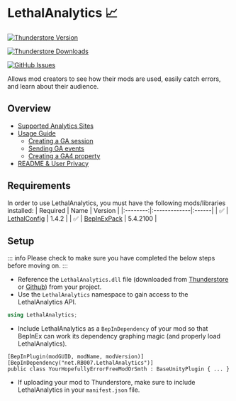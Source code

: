 ﻿---
prev: false
next: true
description: How modders can use LethalAnalytics to see how their mods are used, easily catch errors, and learn about their audience.
---

# LethalAnalytics 📈

[![Thunderstore Version](https://img.shields.io/thunderstore/v/RB007/LethalAnalytics?style=for-the-badge&logo=thunderstore&logoColor=white)](https://thunderstore.io/c/lethal-company/p/RB007/LethalAnalytics/)

[![Thunderstore Downloads](https://img.shields.io/thunderstore/dt/RB007/LethalAnalytics?style=for-the-badge&logo=thunderstore&logoColor=white)](https://thunderstore.io/c/lethal-company/p/RB007/LethalAnalytics/)

[![GitHub Issues](https://img.shields.io/github/issues/RoosterBooster007/LethalAnalytics?style=for-the-badge&logo=github&logoColor=white)](https://github.com/RoosterBooster007/LethalAnalytics/)

Allows mod creators to see how their mods are used, easily catch errors, and learn about their audience.

## Overview
- [Supported Analytics Sites](/dev/apis/lethalanalytics/supported-analytics-sites/)
- [Usage Guide](/dev/apis/lethalanalytics/usage-guide/)
	- [Creating a GA session](/dev/apis/lethalanalytics/usage-guide/creating-a-ga-session/)
	- [Sending GA events](/dev/apis/lethalanalytics/usage-guide/sending-ga-events/)
	- [Creating a GA4 property](/dev/apis/lethalanalytics/usage-guide/creating-a-ga4-property/)
- [README & User Privacy](/dev/apis/lethalanalytics/readme-and-user-privacy/)

## Requirements
In order to use LethalAnalytics, you must have the following mods/libraries installed:
| Required | Name | Version |
|:--------:|:-------------|:------|
| ✅ | [LethalConfig](https://thunderstore.io/c/lethal-company/p/AinaVT/LethalConfig/versions/#1.4.2:~:text=1.4.2) | 1.4.2 |
| ✅ | [BepInExPack](https://thunderstore.io/c/lethal-company/p/BepInEx/BepInExPack/versions/#:~:text=5.4.2100) | 5.4.2100 |

## Setup
::: info
Please check to make sure you have completed the below steps before moving on.
:::

- Reference the ``LethalAnalytics.dll`` file (downloaded from [Thunderstore](https://thunderstore.io/c/lethal-company/p/RB007/LethalAnalytics/) or [Github](https://github.com/RoosterBooster007/LethalAnalytics/)) from your project.
- Use the ``LethalAnalytics`` namespace to gain access to the LethalAnalytics API.
```c#
using LethalAnalytics;
```
- Include LethalAnalytics as a ``BepInDependency`` of your mod so that BepInEx can work its dependency graphing magic (and properly load LethalAnalytics).
```c#{2}
[BepInPlugin(modGUID, modName, modVersion)]
[BepInDependency("net.RB007.LethalAnalytics")]
public class YourHopefullyErrorFreeModOrSmth : BaseUnityPlugin { ... }
```
- If uploading your mod to Thunderstore, make sure to include LethalAnalytics in your ``manifest.json`` file.